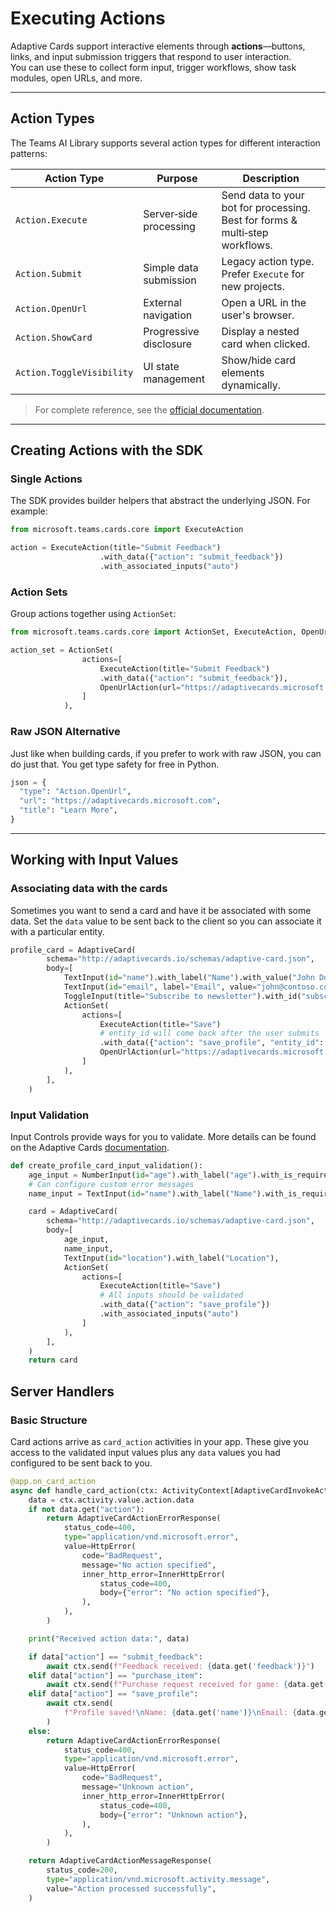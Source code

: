 # Executing Actions

Adaptive Cards support interactive elements through **actions**—buttons, links, and input submission triggers that respond to user interaction.  
You can use these to collect form input, trigger workflows, show task modules, open URLs, and more.

---

## Action Types

The Teams AI Library supports several action types for different interaction patterns:

| Action Type               | Purpose                | Description                                                                  |
| ------------------------- | ---------------------- | ---------------------------------------------------------------------------- |
| `Action.Execute`          | Server‑side processing | Send data to your bot for processing. Best for forms & multi‑step workflows. |
| `Action.Submit`           | Simple data submission | Legacy action type. Prefer `Execute` for new projects.                       |
| `Action.OpenUrl`          | External navigation    | Open a URL in the user's browser.                                            |
| `Action.ShowCard`         | Progressive disclosure | Display a nested card when clicked.                                          |
| `Action.ToggleVisibility` | UI state management    | Show/hide card elements dynamically.                                         |

> For complete reference, see the [official documentation](https://adaptivecards.microsoft.com/?topic=Action.Execute).

---

## Creating Actions with the SDK

### Single Actions

The SDK provides builder helpers that abstract the underlying JSON. For example:

```python
from microsoft.teams.cards.core import ExecuteAction

action = ExecuteAction(title="Submit Feedback")
                    .with_data({"action": "submit_feedback"})
                    .with_associated_inputs("auto")
```
### Action Sets

Group actions together using `ActionSet`:

```python
from microsoft.teams.cards.core import ActionSet, ExecuteAction, OpenUrlAction

action_set = ActionSet(
                actions=[
                    ExecuteAction(title="Submit Feedback")
                    .with_data({"action": "submit_feedback"}),
                    OpenUrlAction(url="https://adaptivecards.microsoft.com").with_title("Learn More")
                ]
            ),
```

### Raw JSON Alternative

Just like when building cards, if you prefer to work with raw JSON, you can do just that. You get type safety for free in Python.

```python
json = {
  "type": "Action.OpenUrl",
  "url": "https://adaptivecards.microsoft.com",
  "title": "Learn More",
}
```

---

## Working with Input Values

### Associating data with the cards

Sometimes you want to send a card and have it be associated with some data. Set the `data` value to be sent back to the client so you can associate it with a particular entity.

```python
profile_card = AdaptiveCard(
        schema="http://adaptivecards.io/schemas/adaptive-card.json",
        body=[
            TextInput(id="name").with_label("Name").with_value("John Doe"),
            TextInput(id="email", label="Email", value="john@contoso.com"),
            ToggleInput(title="Subscribe to newsletter").with_id("subscribe").with_value("false"),
            ActionSet(
                actions=[
                    ExecuteAction(title="Save")
                    # entity_id will come back after the user submits
                    .with_data({"action": "save_profile", "entity_id": "12345"}),
                    OpenUrlAction(url="https://adaptivecards.microsoft.com").with_title("Learn More")
                ]
            ),
        ],
    )

```

### Input Validation

Input Controls provide ways for you to validate. More details can be found on the Adaptive Cards [documentation](https://adaptivecards.microsoft.com/?topic=input-validation).

```python
def create_profile_card_input_validation():
    age_input = NumberInput(id="age").with_label("age").with_is_required(True).with_min(0).with_max(120)
    # Can configure custom error messages
    name_input = TextInput(id="name").with_label("Name").with_is_required(True).with_error_message("Name is required")

    card = AdaptiveCard(
        schema="http://adaptivecards.io/schemas/adaptive-card.json",
        body=[
            age_input,
            name_input,
            TextInput(id="location").with_label("Location"),
            ActionSet(
                actions=[
                    ExecuteAction(title="Save")
                    # All inputs should be validated
                    .with_data({"action": "save_profile"})
                    .with_associated_inputs("auto")
                ]
            ),
        ],
    )
    return card

```

## Server Handlers

### Basic Structure

Card actions arrive as `card_action` activities in your app. These give you access to the validated input values plus any `data` values you had configured to be sent back to you.

```python
@app.on_card_action
async def handle_card_action(ctx: ActivityContext[AdaptiveCardInvokeActivity]) -> AdaptiveCardInvokeResponse:
    data = ctx.activity.value.action.data
    if not data.get("action"):
        return AdaptiveCardActionErrorResponse(
            status_code=400,
            type="application/vnd.microsoft.error",
            value=HttpError(
                code="BadRequest",
                message="No action specified",
                inner_http_error=InnerHttpError(
                    status_code=400,
                    body={"error": "No action specified"},
                ),
            ),
        )

    print("Received action data:", data)

    if data["action"] == "submit_feedback":
        await ctx.send(f"Feedback received: {data.get('feedback')}")
    elif data["action"] == "purchase_item":
        await ctx.send(f"Purchase request received for game: {data.get('choiceGameSingle')}")
    elif data["action"] == "save_profile":
        await ctx.send(
            f"Profile saved!\nName: {data.get('name')}\nEmail: {data.get('email')}\nSubscribed: {data.get('subscribe')}"
        )
    else:
        return AdaptiveCardActionErrorResponse(
            status_code=400,
            type="application/vnd.microsoft.error",
            value=HttpError(
                code="BadRequest",
                message="Unknown action",
                inner_http_error=InnerHttpError(
                    status_code=400,
                    body={"error": "Unknown action"},
                ),
            ),
        )

    return AdaptiveCardActionMessageResponse(
        status_code=200,
        type="application/vnd.microsoft.activity.message",
        value="Action processed successfully",
    )
```
